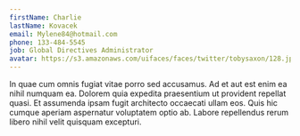 ```yaml
---
firstName: Charlie
lastName: Kovacek
email: Mylene84@hotmail.com
phone: 133-484-5545
job: Global Directives Administrator
avatar: https://s3.amazonaws.com/uifaces/faces/twitter/tobysaxon/128.jpg
---
```

In quae cum omnis fugiat vitae porro sed accusamus. Ad et aut est enim ea nihil numquam ea. Dolorem quia expedita praesentium ut provident repellat quasi. Et assumenda ipsam fugit architecto occaecati ullam eos. Quis hic cumque aperiam aspernatur voluptatem optio ab. Labore repellendus rerum libero nihil velit quisquam excepturi.
